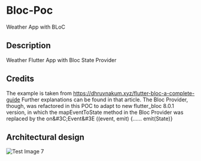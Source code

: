 # Bloc-Poc
Weather App with BLoC
## Description
Weather Flutter App with Bloc State Provider
## Credits
The example is taken from https://dhruvnakum.xyz/flutter-bloc-a-complete-guide
Further explanations can be found in that article.
The Bloc Provider, though, was refactored in this POC to adapt to new flutter_bloc 8.0.1 version, in which the mapEventToState method in the Bloc Provider was replaced by the on&#3C;Event&#3E ((event, emit) {...... emit(State)}
## Architectural design
![Test Image 7](https://user-images.githubusercontent.com/100851527/160633519-11e00e33-f7fd-46c5-9ff0-30a899c4a4a5.png)
